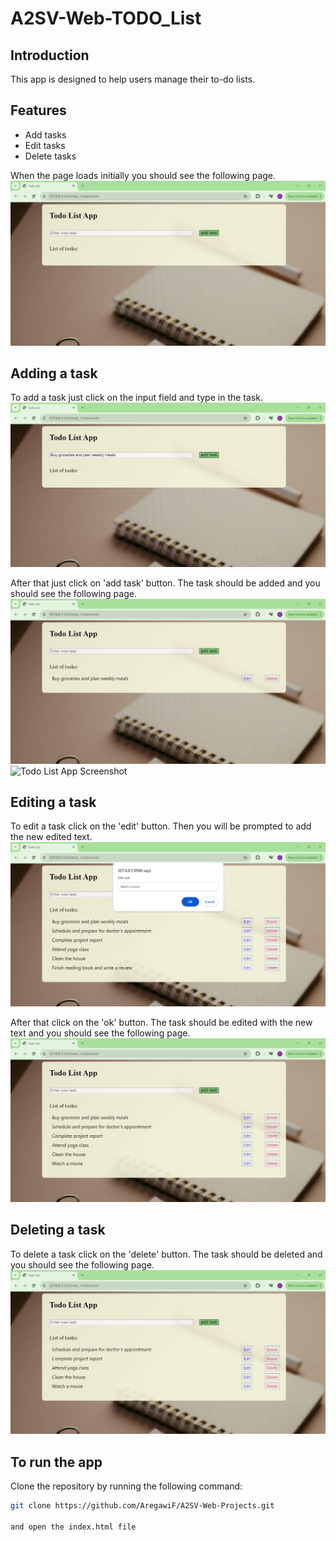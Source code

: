 # A2SV-Web-TODO_List

## Introduction
This app is designed to help users manage their to-do lists.

## Features
- Add tasks
- Edit tasks
- Delete tasks

When the page loads initially you should see the following page.
![Todo List App Screenshot](./screenshots/initial_status.png)

## Adding a task
To add a task just click on the input field and type in the task.
![Todo List App Screenshot](./screenshots/entering_task.png)

After that just click on 'add task' button. The task should be added and you should see the following page.
![Todo List App Screenshot](./screenshots/task_added.png)
![Todo List App Screenshot](./screenshots/list_of_tasks.png.png)

## Editing a task
To edit a task click on the 'edit' button.
Then you will be prompted to add the new edited text.
![Todo List App Screenshot](./screenshots/editing.png)

After that click on the 'ok' button. The task should be edited with the new text and you should see the following page.
![Todo List App Screenshot](./screenshots/edited.png)

## Deleting a task
To delete a task click on the 'delete' button. The task should be deleted and you should see the following page.
![Todo List App Screenshot](./screenshots/deleting.png)

## To run the app
Clone the repository by running the following command:
```bash
git clone https://github.com/AregawiF/A2SV-Web-Projects.git

and open the index.html file
